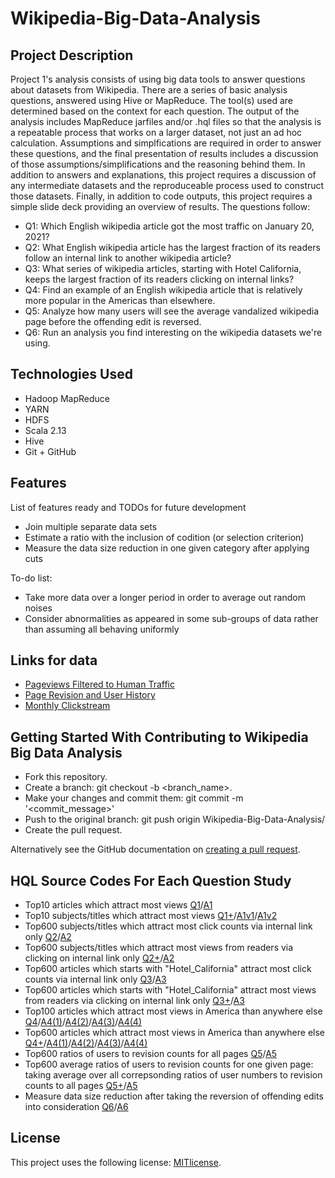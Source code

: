 # Wikipedia-Big-Data-Analysis

## Project Description

Project 1's analysis consists of using big data tools to answer questions about datasets from Wikipedia. There are a series of basic analysis questions, answered using Hive or MapReduce. The tool(s) used are determined based on the context for each question. The output of the analysis includes MapReduce jarfiles and/or .hql files so that the analysis is a repeatable process that works on a larger dataset, not just an ad hoc calculation. Assumptions and simplfications are required in order to answer these questions, and the final presentation of results includes a discussion of those assumptions/simplifications and the reasoning behind them. In addition to answers and explanations, this project requires a discussion of any intermediate datasets and the reproduceable process used to construct those datasets. Finally, in addition to code outputs, this project requires a simple slide deck providing an overview of results. The questions follow: 

* Q1: Which English wikipedia article got the most traffic on January 20, 2021?
* Q2: What English wikipedia article has the largest fraction of its readers follow an internal link to another wikipedia article?
* Q3: What series of wikipedia articles, starting with Hotel California, keeps the largest fraction of its readers clicking on internal links? 
* Q4: Find an example of an English wikipedia article that is relatively more popular in the Americas than elsewhere. 
* Q5: Analyze how many users will see the average vandalized wikipedia page before the offending edit is reversed.
* Q6: Run an analysis you find interesting on the wikipedia datasets we're using.

## Technologies Used

* Hadoop MapReduce
* YARN
* HDFS
* Scala 2.13
* Hive
* Git + GitHub

## Features

List of features ready and TODOs for future development
* Join multiple separate data sets 
* Estimate a ratio with the inclusion of codition (or selection criterion) 
* Measure the data size reduction in one given category after applying cuts 

To-do list:
* Take more data over a longer period in order to average out random noises 
* Consider abnormalities as appeared in some sub-groups of data rather than assuming all behaving uniformly

## Links for data

* [Pageviews Filtered to Human Traffic](https://wikitech.wikimedia.org/wiki/Analytics/Data_Lake/Traffic/Pageviews)
* [Page Revision and User History](https://wikitech.wikimedia.org/wiki/Analytics/Data_Lake/Edits/Mediawiki_history_dumps#Technical_Documentation)
* [Monthly Clickstream](https://meta.wikimedia.org/wiki/Research:Wikipedia_clickstream)

## Getting Started With Contributing to Wikipedia Big Data Analysis
   
* Fork this repository.
* Create a branch: git checkout -b <branch_name>.
* Make your changes and commit them: git commit -m '<commit_message>'
* Push to the original branch: git push origin Wikipedia-Big-Data-Analysis/<location>
* Create the pull request.

Alternatively see the GitHub documentation on [creating a pull request](https://help.github.com/en/github/collaborating-with-issues-and-pull-requests/creating-a-pull-request).

## HQL Source Codes For Each Question Study

* Top10 articles which attract most views
[Q1](https://github.com/renjmindy/210104-usf-bigdata/blob/main/proj1_0/Project1Q1.sql)/[A1](https://github.com/renjmindy/210104-usf-bigdata/blob/main/proj1_0/Q1A/p1q1t1.tsv)
* Top10 subjects/titles which attract most views
[Q1+](https://github.com/renjmindy/210104-usf-bigdata/blob/main/proj1_0/Project1Q1%2B.sql)/[A1v1](https://github.com/renjmindy/210104-usf-bigdata/blob/main/proj1_0/Q1A%2B/p1q9t1.tsv)/[A1v2](https://github.com/renjmindy/210104-usf-bigdata/blob/main/proj1_0/Q1A%2B/p1q9t2.tsv)
* Top600 subjects/titles which attract most click counts via internal link only
[Q2](https://github.com/renjmindy/210104-usf-bigdata/blob/main/proj1_0/Project1Q2.sql)/[A2](https://github.com/renjmindy/210104-usf-bigdata/blob/main/proj1_0/Q2A/p1q2t2_8.tsv)
* Top600 subjects/titles which attract most views from readers via clicking on internal link only
[Q2+](https://github.com/renjmindy/210104-usf-bigdata/blob/main/proj1_0/Project1Q2%2B.sql)/[A2](https://github.com/renjmindy/210104-usf-bigdata/blob/main/proj1_0/Q2A%2B/p1q7t5_1.tsv)
* Top600 articles which starts with "Hotel_California" attract most click counts via internal link only 
[Q3](https://github.com/renjmindy/210104-usf-bigdata/blob/main/proj1_0/Project1Q3.sql)/[A3](https://github.com/renjmindy/210104-usf-bigdata/blob/main/proj1_0/Q3A/p1q3t1_3.tsv)
* Top600 articles which starts with "Hotel_California" attract most views from readers via clicking on internal link only
[Q3+](https://github.com/renjmindy/210104-usf-bigdata/blob/main/proj1_0/Project1Q3%2B.sql)/[A3](https://github.com/renjmindy/210104-usf-bigdata/blob/main/proj1_0/Q3A%2B/p1q8t7_1.tsv)
* Top100 articles which attract most views in America than anywhere else
[Q4](https://github.com/renjmindy/210104-usf-bigdata/blob/main/proj1_0/Project1Q4.sql)/[A4(1)](https://github.com/renjmindy/210104-usf-bigdata/blob/main/proj1_0/Q4A/p1q4t1_d201229_00_05.tsv)/[A4(2)](https://github.com/renjmindy/210104-usf-bigdata/blob/main/proj1_0/Q4A/p1q4t1_d201229_06_11.tsv)/[A4(3)](https://github.com/renjmindy/210104-usf-bigdata/blob/main/proj1_0/Q4A/p1q4t1_d201229_12_17.tsv)/[A4(4)](https://github.com/renjmindy/210104-usf-bigdata/blob/main/proj1_0/Q4A/p1q4t1_d201229_18_23.tsv)
* Top600 articles which attract most views in America than anywhere else 
[Q4+](https://github.com/renjmindy/210104-usf-bigdata/blob/main/proj1_0/Project1Q4v2.sql)/[A4(1)](https://github.com/renjmindy/210104-usf-bigdata/blob/main/proj1_0/Q4A/p1q4t1_d201229_00_05_2.tsv)/[A4(2)](https://github.com/renjmindy/210104-usf-bigdata/blob/main/proj1_0/Q4A/p1q4t1_d201229_06_11_2.tsv)/[A4(3)](https://github.com/renjmindy/210104-usf-bigdata/blob/main/proj1_0/Q4A/p1q4t1_d201229_12_17_2.tsv)/[A4(4)](https://github.com/renjmindy/210104-usf-bigdata/blob/main/proj1_0/Q4A/p1q4t1_d201229_18_23_2.tsv)
* Top600 ratios of users to revision counts for all pages
[Q5](https://github.com/renjmindy/210104-usf-bigdata/blob/main/proj1_0/Project1Q5.sql)/[A5](https://github.com/renjmindy/210104-usf-bigdata/blob/main/proj1_0/Q5A/p1q5t1_3.tsv)
* Top600 average ratios of users to revision counts for one given page: taking average over all correpsonding ratios of user numbers to revision counts to all pages
[Q5+](https://github.com/renjmindy/210104-usf-bigdata/blob/main/proj1_0/Project1Q5v2.sql)/[A5](https://github.com/renjmindy/210104-usf-bigdata/blob/main/proj1_0/Q5A/p1q5t4_1.tsv)
* Measure data size reduction after taking the reversion of offending edits into consideration
[Q6](https://github.com/renjmindy/210104-usf-bigdata/blob/main/proj1_0/Project1Q6.sql)/[A6](https://github.com/renjmindy/210104-usf-bigdata/tree/main/proj1_0/Q6A)

## License

This project uses the following license: [MITlicense](https://mit-license.org/).
